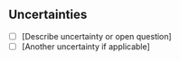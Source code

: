 ## Uncertainties

<!--
List any uncertainties or questions that need to be resolved.
Remove this section once all uncertainties are addressed.
-->

- [ ] [Describe uncertainty or open question]
- [ ] [Another uncertainty if applicable]